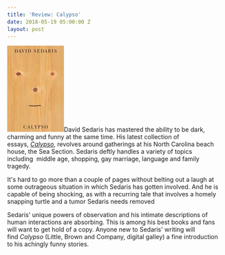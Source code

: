 ```yaml
---
title: 'Review: Calypso'
date: 2018-05-19 05:00:00 Z
layout: post
---
```


![](/assets/images/41zfEb2HQcL-132x200.jpg)David Sedaris has mastered the ability to be dark, charming and funny at the same time. His latest collection of essays, [_Calypso_](https://amzn.to/2wTMO9z), revolves around gatherings at his North Carolina beach house, the Sea Section. Sedaris deftly handles a variety of topics including  middle age, shopping, gay marriage, language and family tragedy.

It's hard to go more than a couple of pages without belting out a laugh at some outrageous situation in which Sedaris has gotten involved. And he is capable of being shocking, as with a recurring tale that involves a homely snapping turtle and a tumor Sedaris needs removed

Sedaris' unique powers of observation and his intimate descriptions of  human interactions are absorbing. This is among his best books and fans will want to get hold of a copy. Anyone new to Sedaris' writing will find _Calypso_ (Little, Brown and Company, digital galley) a fine introduction to his achingly funny stories.
